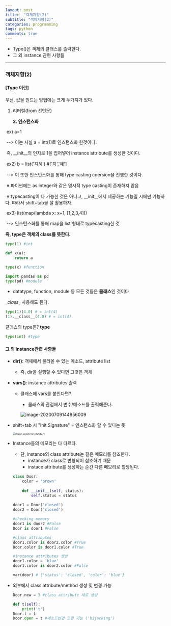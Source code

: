 ```yaml
---
layout: post
title:  "객체지향(2)"
subtitle: "객체지향(2)"
categories: programming
tags: python
comments: true
---
```


- Type()은 객체의 클래스를 출력한다.
- 그 외 instance 관련 사항들

---

### 객체지향(2)

#### [Type 이란]

우선, 값을 만드는 방법에는 크게 두가지가 있다.

1. 리터럴(from 선언문)

   **2. 인스턴스화**

​		ex) a=1

​			--> 이는 사실 a = int(1)로 인스턴스화 한것이다.

​				  즉, \__init__의 인자로 1을 집어넣어 instance attribute를 생성한 것이다.

​		ex2) b = list('지혜')      #['지','혜']

​			--> 이 또한 인스턴스화를 통해 type casting coersion을 진행한 것이다.

​				  ※ 파이썬에는 as.integer와 같은 명시적 type casting이 존재하지 않음

​				  ※ typecasting이 다 가능한 것은 아니고, \__init__에서 제공하는 기능일 시에만 가능하다. 따라서 shift+tab을 잘 활용하자.

​		ex3) list(map(lambda x: x+1, [1,2,3,4])) 

​			--> 인스턴스화를 통해 map을 list 형태로 typecasting한 것



**즉, type은 객체의 class를 뜻한다.**

~~~python
type(1) #int
~~~

~~~python
def x(a):
    return a

type(x) #function
~~~

~~~python
import pandas as pd
type(pd) #module
~~~

- datatype, function, module 등 모든 것들은 **클래스**인 것이다



\__class__ 사용해도 된다.

~~~python
type(1)(4.0) # = int(4)
(1).__class__(4.0) # = int(4)
~~~



클래스의 type은? **type**

~~~python
type(int) #type
~~~





#### 그 외 instance관련 사항들

- **dir()**: 객체에서 불러올 수 있는 메소드, attribute list

  - 즉, dir을 실행할 수 있다면 그것은 객체

- **vars()**: instance attributes 출력

  - 클래스에 vars를 붙인다면?

    - 클래스의 관점에서 변수/메소드를 출력해준다.

    ![image-20200709144856009](C:\Users\user\AppData\Roaming\Typora\typora-user-images\image-20200709144856009.png)



- shift+tab 시 "Init Signature" = 인스턴스화 할 수 있다는 뜻

  <img src="C:\Users\user\AppData\Roaming\Typora\typora-user-images\image-20200712133254271.png" alt="image-20200712133254271" style="zoom:50%;" />



- Instance들의 메모리는 다 다르다.

  - 단, instance의 class attribute는 같은 메모리를 참조한다.
    - instance가 class로 변형되어 참조하기 때문
    - instace attribute를 생성하는 순간 다른 메모리로 할당된다.

  ~~~python
  class Door:
      color = 'brown'
      
      def __init__(self, status):
          self.status = status
          
  door1 = Door('closed')
  door2 = Door('closed')
  
  #checking memory
  door1 is door2 #False
  Door is door1 #False
  
  #class attributes
  door1.color is door2.color #True
  Door.color is door1.color #True
  
  #instance attributes 생성
  door1.color = 'blue'
  door1.color is door2.color #False
  
  var(door) # {'status': 'closed', 'color': 'blue'}
  ~~~

  

- 외부에서 class attribute/method 생성 및 변경 가능

  ~~~python
  Door.new = 3 #class attribute 새로 생성
  
  def t(self):
      print('t')
  Door.t = t
  Door.open = t #메소드변경 또한 가능 ('hijacking')
  ~~~

